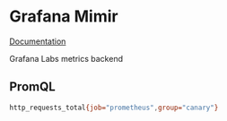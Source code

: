 # Grafana Mimir
[Documentation](https://grafana.com/docs/mimir)

Grafana Labs metrics backend

## PromQL
```bash
http_requests_total{job="prometheus",group="canary"}
```
